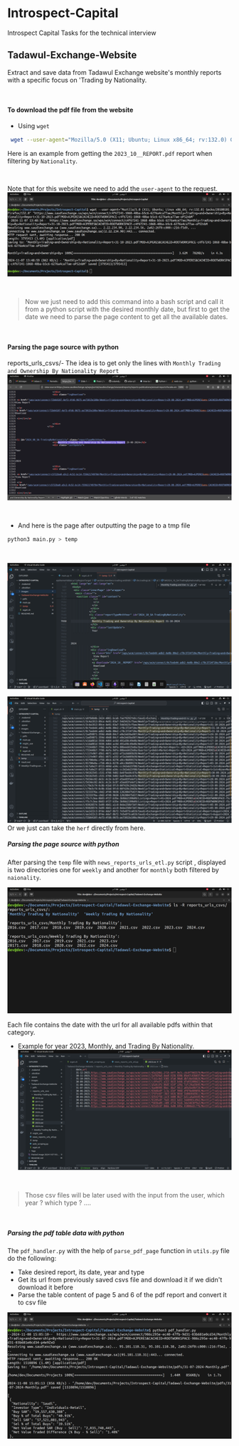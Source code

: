 # Introspect-Capital
Introspect Capital Tasks for the technical interview


## Tadawul-Exchange-Website
Extract and save data from Tadawul Exchange website's monthly reports  with a specific focus on 'Trading by Nationality.

<br/>

#### To download the pdf file from the website
- Using `wget`

```bash
 wget --user-agent="Mozilla/5.0 (X11; Ubuntu; Linux x86_64; rv:132.0) Gecko/20100101 Firefox/132.0" "https://www.saudiexchange.sa/wps/wcm/connect/c4f67241-1068-48ba-b5c6-6276a4ca77ae/Monthly+Trading+and+Ownership+By+Nationality+Report+31-10-2023.pdf?MOD=AJPERES&CACHEID=ROOTWORKSPACE-c4f67241-1068-48ba-b5c6-6276a4ca77ae-oP52nbM"
```

Here is an example from getting the `2023_10__REPORT.pdf` report when filtering by  `Nationality`.

<br/>

Note that for this website we need to add the `user-agent` to the request.
![](images/image1.png)

<br/>

> Now we just need to add this command into a bash script and call it from a python script with the desired monthly date, but first to get the date we need to parse the page content to get all the available dates.


<br/>

#### Parsing the page source with python 
reports_urls_csvs/- The idea is to get only the lines with `Monthly Trading and Ownership By Nationality Report`
![](images/image2.png)

<br/>

- And here is the page after outputting the page to a tmp file

```bash
python3 main.py > temp
```

<br/>

![](images/image3.png)

![](images/image4.png)
Or we just can take the `herf` directly from here.


##### Parsing the page source with python 
After parsing the `temp` file with `news_reports_urls_etl.py` script , displayed is two directories one for `weekly` and another for `monthly` both filtered by `naionality`.

![](images/image5.png)

Each file contains the date with the url for all available pdfs within that category.

- Example for year 2023, Monthly, and Trading By Nationality.
![](images/image6.png)

<br/>

> Those csv files will be later used with the input from the user, which year ? which type ? ....

<br/>

##### Parsing the pdf table data with python 
The `pdf_handler.py` with the help of `parse_pdf_page` function in `utils.py` file do the following:
- Take desired report, its date, year and type
- Get its url from previously saved csvs file and download it if we didn't download it before
- Parse the table content of page 5 and 6 of the pdf report and convert it to csv file

![](images/image7.png)